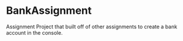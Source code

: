 # BankAssignment
Assignment Project that built off of other assignments to create a bank account in the console.
